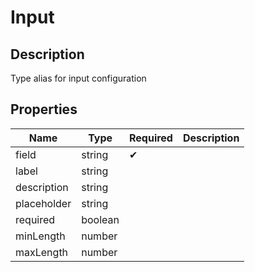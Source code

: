# Input

## Description

Type alias for input configuration

## Properties

| Name        | Type    | Required | Description |
| ----------- | ------- | -------- | ----------- |
| field       | string  | ✔       |             |
| label       | string  |          |             |
| description | string  |          |             |
| placeholder | string  |          |             |
| required    | boolean |          |             |
| minLength   | number  |          |             |
| maxLength   | number  |          |             |
